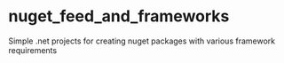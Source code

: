 # nuget_feed_and_frameworks
Simple .net projects for creating nuget packages with various framework requirements
